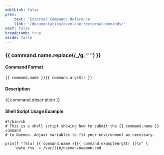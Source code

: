 ```yaml
---
editLink: false
prev:
    text: 'External Commands Reference'
    link: '/documentation/developer/externalcommands/'
next: false
breadcrumb: true
aside: false
---
```


<script setup>
const command = {"args":[],"name":"START_EXECUTING_SVC_CHECKS","description":"Enables active checks of services on a program-wide basis.","classes":["service"],"argsStr":"","exampleArgStr":""};
</script>

<h3>{{ command.name.replace(/_/g, " ") }}</h3>

#### Command Format

`{{ command.name }}{{ command.argsStr }}`

#### Description

{{ command.description }}

#### Shell Script Usage Example

```sh-vue
#!/bin/sh
# This is a shell script showing how to submit the {{ command.name }} command
# to Naemon. Adjust variables to fit your environment as necessary.

printf "[%lu] {{ command.name }}{{ command.exampleArgStr }}\n" \
    `date +%s` > /var/lib/naemon/naemon.cmd
```
